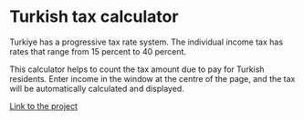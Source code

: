 # Turkish tax calculator

Turkiye has a progressive tax rate system. The individual income tax has rates that range from 15 percent to 40 percent.

This calculator helps to count the tax amount due to pay for Turkish residents. Enter income in the window at the centre of the page, and the tax will be automatically calculated and displayed.

[Link to the project](https://staceysav.github.io/tax-calc/)